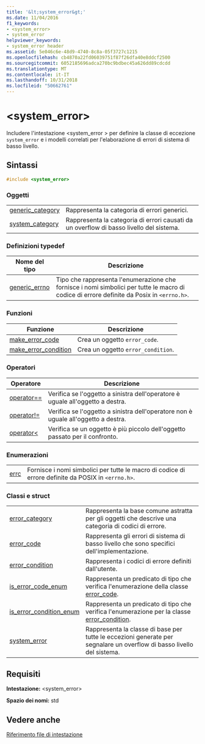 ```yaml
---
title: '&lt;system_error&gt;'
ms.date: 11/04/2016
f1_keywords:
- <system_error>
- system_error
helpviewer_keywords:
- system_error header
ms.assetid: 5e046c6e-48d9-4740-8c8a-05f3727c1215
ms.openlocfilehash: cb4870a22fd06039751f87f26dfa40e8ddcf2500
ms.sourcegitcommit: 6052185696adca270bc9bdbec45a626dd89cdcdd
ms.translationtype: MT
ms.contentlocale: it-IT
ms.lasthandoff: 10/31/2018
ms.locfileid: "50662761"
---
```

# <a name="ltsystemerrorgt"></a>&lt;system_error&gt;

Includere l'intestazione \<system_error > per definire la classe di eccezione `system_error` e i modelli correlati per l'elaborazione di errori di sistema di basso livello.

## <a name="syntax"></a>Sintassi

```cpp
#include <system_error>
```

### <a name="objects"></a>Oggetti

|||
|-|-|
|[generic_category](../standard-library/system-error-functions.md#generic_category)|Rappresenta la categoria di errori generici.|
|[system_category](../standard-library/system-error-functions.md#system_category)|Rappresenta la categoria di errori causati da un overflow di basso livello del sistema.|

### <a name="typedefs"></a>Definizioni typedef

|Nome del tipo|Descrizione|
|-|-|
|[generic_errno](../standard-library/system-error-typedefs.md#generic_errno)|Tipo che rappresenta l'enumerazione che fornisce i nomi simbolici per tutte le macro di codice di errore definite da Posix in `<errno.h>`.|

### <a name="functions"></a>Funzioni

|Funzione|Descrizione|
|-|-|
|[make_error_code](../standard-library/system-error-functions.md#make_error_code)|Crea un oggetto `error_code`.|
|[make_error_condition](../standard-library/system-error-functions.md#make_error_condition)|Crea un oggetto `error_condition`.|

### <a name="operators"></a>Operatori

|Operatore|Descrizione|
|-|-|
|[operator==](../standard-library/system-error-operators.md#op_eq_eq)|Verifica se l'oggetto a sinistra dell'operatore è uguale all'oggetto a destra.|
|[operator!=](../standard-library/system-error-operators.md#op_neq)|Verifica se l'oggetto a sinistra dell'operatore non è uguale all'oggetto a destra.|
|[operator<](../standard-library/system-error-operators.md#op_lt)|Verifica se un oggetto è più piccolo dell'oggetto passato per il confronto.|

### <a name="enumerations"></a>Enumerazioni

|||
|-|-|
|[errc](../standard-library/system-error-enums.md#errc)|Fornisce i nomi simbolici per tutte le macro di codice di errore definite da POSIX in `<errno.h>`.|

### <a name="classes-and-structs"></a>Classi e struct

|||
|-|-|
|[error_category](../standard-library/error-category-class.md)|Rappresenta la base comune astratta per gli oggetti che descrive una categoria di codici di errore.|
|[error_code](../standard-library/error-code-class.md)|Rappresenta gli errori di sistema di basso livello che sono specifici dell'implementazione.|
|[error_condition](../standard-library/error-condition-class.md)|Rappresenta i codici di errore definiti dall'utente.|
|[is_error_code_enum](../standard-library/is-error-code-enum-class.md)|Rappresenta un predicato di tipo che verifica l'enumerazione della classe [error_code](../standard-library/error-code-class.md).|
|[is_error_condition_enum](../standard-library/is-error-condition-enum-class.md)|Rappresenta un predicato di tipo che verifica l'enumerazione per la classe [error_condition](../standard-library/error-condition-class.md).|
|[system_error](../standard-library/system-error-class.md)|Rappresenta la classe di base per tutte le eccezioni generate per segnalare un overflow di basso livello del sistema.|

## <a name="requirements"></a>Requisiti

**Intestazione:** \<system_error>

**Spazio dei nomi:** std

## <a name="see-also"></a>Vedere anche

[Riferimento file di intestazione](../standard-library/cpp-standard-library-header-files.md)<br/>

